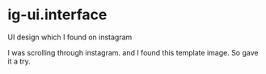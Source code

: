 # ig-ui.interface
UI design which I found on instagram

I was scrolling through instagram. and I found this template image. So gave it a try.
